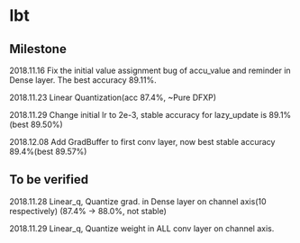 # lbt
## Milestone

2018.11.16 Fix the initial value assignment bug of accu_value and reminder in Dense layer. The best accuracy 89.11%.

2018.11.23 Linear Quantization(acc 87.4%, ~Pure DFXP)

2018.11.29 Change initial lr to 2e-3, stable accuracy for lazy_update is 89.1%(best 89.50%)

2018.12.08 Add GradBuffer to first conv layer, now best stable accuracy 89.4%(best 89.57%)

## To be verified

2018.11.28 Linear_q, Quantize grad. in Dense layer on channel axis(10 respectively)
(87.4% -> 88.0%, not stable)

2018.11.29 Linear_q, Quantize weight in ALL conv layer on channel axis.
